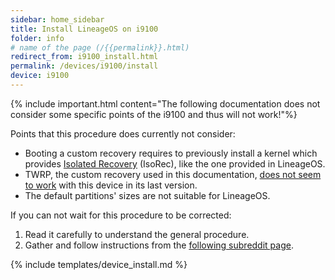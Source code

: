 ```yaml
---
sidebar: home_sidebar
title: Install LineageOS on i9100
folder: info
# name of the page (/{{permalink}}.html)
redirect_from: i9100_install.html
permalink: /devices/i9100/install
device: i9100
---
```

{% include important.html content="The following documentation does not consider some specific points of the i9100 and thus will not work!"%}

Points that this procedure does currently not consider:

* Booting a custom recovery requires to previously install a kernel which provides [Isolated Recovery](https://forum.xda-developers.com/galaxy-s2/orig-development/isorec-isolated-recovery-galaxy-s2-t3291176) (IsoRec), like the one provided in LineageOS.
* TWRP, the custom recovery used in this documentation, [does not seem to work](https://github.com/TeamWin/Team-Win-Recovery-Project/issues/1002) with this device in its last version.
* The default partitions' sizes are not suitable for LineageOS.

If you can not wait for this procedure to be corrected:

1. Read it carefully to understand the general procedure.
2. Gather and follow instructions from the [following subreddit page](https://www.reddit.com/r/LineageOS/comments/603qeq/cannot_boot_into_twrp_on_samsung_galaxy_s2/).

{% include templates/device_install.md %}
